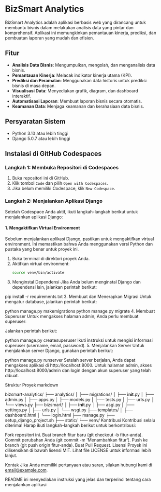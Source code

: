 # BizSmart Analytics

BizSmart Analytics adalah aplikasi berbasis web yang dirancang untuk membantu bisnis dalam melakukan analisis data yang pintar dan komprehensif. Aplikasi ini memungkinkan pemantauan kinerja, prediksi, dan pembuatan laporan yang mudah dan efisien.

## Fitur

- **Analisis Data Bisnis**: Mengumpulkan, mengolah, dan menganalisis data bisnis.
- **Pemantauan Kinerja**: Melacak indikator kinerja utama (KPI).
- **Prediksi dan Peramalan**: Menggunakan data historis untuk prediksi bisnis di masa depan.
- **Visualisasi Data**: Menyediakan grafik, diagram, dan dashboard interaktif.
- **Automatisasi Laporan**: Membuat laporan bisnis secara otomatis.
- **Keamanan Data**: Menjaga keamanan dan kerahasiaan data bisnis.

## Persyaratan Sistem

- Python 3.10 atau lebih tinggi
- Django 5.0.7 atau lebih tinggi

## Instalasi di GitHub Codespaces

### Langkah 1: Membuka Repositori di Codespaces

1. Buka repositori ini di GitHub.
2. Klik tombol `Code` dan pilih `Open with Codespaces`.
3. Jika belum memiliki Codespace, klik `New Codespace`.

### Langkah 2: Menjalankan Aplikasi Django

Setelah Codespace Anda aktif, ikuti langkah-langkah berikut untuk menjalankan aplikasi Django:

#### 1. Mengaktifkan Virtual Environment

Sebelum menjalankan aplikasi Django, pastikan untuk mengaktifkan virtual environment. Ini memastikan bahwa Anda menggunakan versi Python dan pustaka yang benar untuk proyek ini.

1. Buka terminal di direktori proyek Anda.
2. Aktifkan virtual environment:
   ```sh
   source venv/bin/activate
2. Menginstal Dependensi
Jika Anda belum menginstal Django dan dependensi lain, jalankan perintah berikut:

pip install -r requirements.txt
3. Membuat dan Menerapkan Migrasi
Untuk mengatur database, jalankan perintah berikut:

python manage.py makemigrations
python manage.py migrate
4. Membuat Superuser
Untuk mengakses halaman admin, Anda perlu membuat superuser:

Jalankan perintah berikut:

python manage.py createsuperuser
Ikuti instruksi untuk mengisi informasi superuser (username, email, password).
5. Menjalankan Server
Untuk menjalankan server Django, gunakan perintah berikut:

python manage.py runserver
Setelah server berjalan, Anda dapat mengakses aplikasi di http://localhost:8000. Untuk halaman admin, akses http://localhost:8000/admin dan login dengan akun superuser yang telah dibuat.

Struktur Proyek
markdown

bizsmart-analytics/
├── analytics/
│   ├── migrations/
│   ├── __init__.py
│   ├── admin.py
│   ├── apps.py
│   ├── models.py
│   ├── tests.py
│   ├── urls.py
│   └── views.py
├── bizsmart/
│   ├── __init__.py
│   ├── asgi.py
│   ├── settings.py
│   ├── urls.py
│   └── wsgi.py
├── templates/
│   ├── dashboard.html
│   └── login.html
├── manage.py
├── setup_django_project.sh
├── static/
└── venv/
Kontribusi
Kontribusi selalu diterima! Harap ikuti langkah-langkah berikut untuk berkontribusi:

Fork repositori ini.
Buat branch fitur baru (git checkout -b fitur-anda).
Commit perubahan Anda (git commit -m 'Menambahkan fitur').
Push ke branch (git push origin fitur-anda).
Buat Pull Request.
Lisensi
Proyek ini dilisensikan di bawah lisensi MIT. Lihat file LICENSE untuk informasi lebih lanjut.

Kontak
Jika Anda memiliki pertanyaan atau saran, silakan hubungi kami di email@example.com.

README ini menyediakan instruksi yang jelas dan terperinci tentang cara menjalankan aplikasi 
